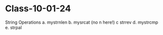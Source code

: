 # Class-10-01-24
String Operations
a. mystrnlen
b. mysrcat (no n here!)
c strrev
d. mystrcmp
e. strpal
